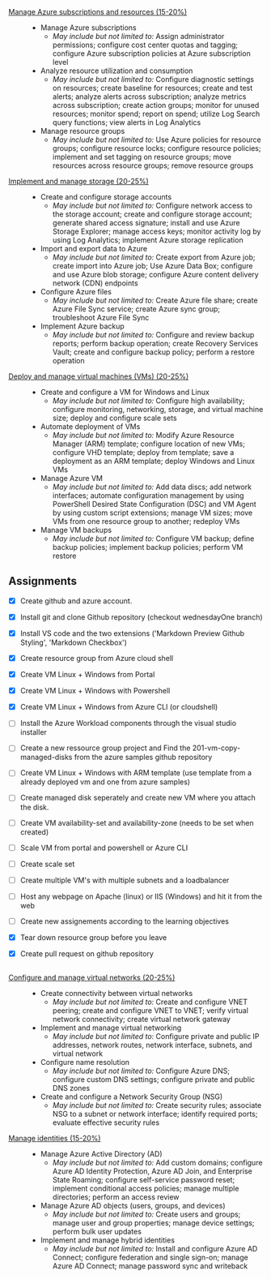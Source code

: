 ﻿<dl class="msl-body msl-accordion" id="question-types" role="tablist" aria-multiselectable="true"><dt role="presentation"><a
		 href="#syllabus-1" id="syllabus-1-label" role="tab" aria-controls="syllabus-1" aria-expanded="true" aria-selected="true"
		 class="selected"><span class="msl-accordion-icon x-hidden-focus icon-minus" tabindex="-1"></span>Manage Azure
			subscriptions and resources (15-20%)</a></dt>
	<dd id="syllabus-1" role="tabpanel" aria-expanded="true" aria-hidden="false" aria-labelledby="syllabus-1-label" style="display: block; position: relative; left: auto; right: auto;">
		<ul class="plain">
			<li class="x-hidden-focus">
				Manage Azure subscriptions
				<ul>
					<li class="x-hidden-focus"><i>May include but not limited to:</i> Assign administrator permissions; configure cost
						center quotas and tagging; configure Azure subscription policies at Azure subscription level</li>
				</ul>
			</li>
			<li class="x-hidden-focus">
				Analyze resource utilization and consumption
				<ul>
					<li class="x-hidden-focus"><i>May include but not limited to:</i> Configure diagnostic settings on resources;
						create baseline for resources; create and test alerts; analyze alerts across subscription; analyze metrics across
						subscription; create action groups; monitor for unused resources; monitor spend; report on spend; utilize Log
						Search query functions; view alerts in Log Analytics</li>
				</ul>
			</li>
			<li>
				Manage resource groups
				<ul>
					<li class="x-hidden-focus"><i class="x-hidden-focus">May include but not limited to:</i> Use Azure policies for
						resource groups; configure resource locks; configure resource policies; implement and set tagging on resource
						groups; move resources across resource groups; remove resource groups</li>
				</ul>
			</li>
		</ul>
	</dd><dt role="presentation"><a href="#syllabus-2" id="syllabus-2-label" role="tab" aria-controls="syllabus-2"
		 aria-expanded="true" aria-selected="true" class="selected"><span class="msl-accordion-icon icon-minus" tabindex="-1"></span>Implement
			and manage storage (20-25%)</a></dt>
	<dd id="syllabus-2" role="tabpanel" aria-expanded="true" aria-hidden="false" aria-labelledby="syllabus-2-label" style="display: block; position: relative; left: auto; right: auto;">
		<ul class="plain">
			<li>
				Create and configure storage accounts
				<ul>
					<li><i>May include but not limited to:</i> Configure network access to the storage account; create and configure
						storage account; generate shared access signature; install and use Azure Storage Explorer; manage access keys;
						monitor activity log by using Log Analytics; implement Azure storage replication</li>
				</ul>
			</li>
			<li>
				Import and export data to Azure
				<ul>
					<li><i>May include but not limited to:</i> Create export from Azure job; create import into Azure job; Use
						Azure Data Box; configure and use Azure blob storage; configure Azure content delivery network (CDN) endpoints</li>
				</ul>
			</li>
			<li>
				Configure Azure files
				<ul>
					<li><i>May include but not limited to:</i> Create Azure file share; create Azure File Sync service; create Azure
						sync group; troubleshoot Azure File Sync</li>
				</ul>
			</li>
			<li>
				Implement Azure backup
				<ul>
					<li><i>May include but not limited to:</i> Configure and review backup reports; perform backup operation; create
						Recovery Services Vault; create and configure backup policy; perform a restore operation</li>
				</ul>
			</li>
		</ul>
	</dd><dt role="presentation"><a href="#syllabus-3" id="syllabus-3-label" role="tab" aria-controls="syllabus-3"
		 aria-expanded="true" aria-selected="true" class="selected"><span class="msl-accordion-icon icon-minus" tabindex="-1"></span>Deploy
			and manage virtual machines (VMs) (20-25%)</a></dt>
	<dd id="syllabus-3" role="tabpanel" aria-expanded="true" aria-hidden="false" aria-labelledby="syllabus-3-label" style="display: block; position: relative; left: auto; right: auto;">
		<ul class="plain">
			<li>
				Create and configure a VM for Windows and Linux
				<ul>
					<li><i>May include but not limited to:</i> Configure high availability; configure monitoring, networking, storage,
						and virtual machine size; deploy and configure scale sets</li>
				</ul>
			</li>
			<li>
				Automate deployment of VMs
				<ul>
					<li><i>May include but not limited to:</i> Modify Azure Resource Manager (ARM) template; configure location of new
						VMs; configure VHD template; deploy from template; save a deployment as an ARM template; deploy Windows and Linux
						VMs</li>
				</ul>
			</li>
			<li>
				Manage Azure VM
				<ul>
					<li><i>May include but not limited to:</i> Add data discs; add network interfaces; automate configuration
						management by using PowerShell Desired State Configuration (DSC) and VM Agent by using custom script extensions;
						manage VM sizes; move VMs from one resource group to another; redeploy VMs</li>
				</ul>
			</li>
			<li>
				Manage VM backups
				<ul>
					<li><i>May include but not limited to:</i> Configure VM backup; define backup policies; implement backup policies;
						perform VM restore</li>
				</ul>
			</li>
		</ul>
	</dd>

## Assignments
* [x] Create github and azure account.
* [x] Install git and clone Github repository (checkout wednesdayOne branch)
* [x] Install VS code and the two extensions ('Markdown Preview Github Styling', 'Markdown Checkbox')
* [x] Create resource group from Azure cloud shell
* [x] Create VM Linux + Windows from Portal
* [x] Create VM Linux + Windows with Powershell
* [x] Create VM Linux + Windows from Azure CLI (or cloudshell)
* [ ] Install the Azure Workload components through the visual studio installer
* [ ] Create a new ressource group project and Find the 201-vm-copy-managed-disks from the azure samples github repository
* [ ] Create VM Linux + Windows with ARM template (use template from a already deployed vm and one from azure samples)
* [ ] Create managed disk seperately and create new VM where you attach the disk.
* [ ] Create VM availability-set and availability-zone (needs to be set when created) 
* [ ] Scale VM from portal and powershell or Azure CLI
* [ ] Create scale set
* [ ] Create multiple VM's with multiple subnets and a loadbalancer

* [ ] Host any webpage on Apache (linux) or IIS (Windows) and hit it from the web
* [ ] Create new assignements according to the learning objectives
* [x] Tear down resource group before you leave
* [x] Create pull request on github repository

##
<dt role="presentation"><a href="#syllabus-4" id="syllabus-4-label" role="tab" aria-controls="syllabus-4"
		 aria-expanded="true" aria-selected="true" class="selected"><span class="msl-accordion-icon icon-minus" tabindex="-1"></span>Configure
			and manage virtual networks (20-25%)</a></dt>
	<dd id="syllabus-4" role="tabpanel" aria-expanded="true" aria-hidden="false" aria-labelledby="syllabus-4-label" style="display: block; position: relative; left: auto; right: auto;">
		<ul class="plain">
			<li>
				Create connectivity between virtual networks
				<ul>
					<li><i>May include but not limited to:</i> Create and configure VNET peering; create and configure VNET to VNET;
						verify virtual network connectivity; create virtual network gateway</li>
				</ul>
			</li>
			<li>
				Implement and manage virtual networking
				<ul>
					<li><i>May include but not limited to:</i> Configure private and public IP addresses, network routes, network
						interface, subnets, and virtual network</li>
				</ul>
			</li>
			<li>
				Configure name resolution
				<ul>
					<li><i>May include but not limited to:</i> Configure Azure DNS; configure custom DNS settings; configure private
						and public DNS zones</li>
				</ul>
			</li>
			<li>
				Create and configure a Network Security Group (NSG)
				<ul>
					<li><i>May include but not limited to:</i> Create security rules; associate NSG to a subnet or network interface;
						identify required ports; evaluate effective security rules</li>
				</ul>
			</li>
		</ul>
	</dd><dt role="presentation"><a href="#syllabus-5" id="syllabus-5-label" role="tab" aria-controls="syllabus-5"
		 aria-expanded="true" aria-selected="true" class="selected"><span class="msl-accordion-icon icon-minus" tabindex="-1"></span>Manage
			identities (15-20%)</a></dt>
	<dd id="syllabus-5" role="tabpanel" aria-expanded="true" aria-hidden="false" aria-labelledby="syllabus-5-label" style="display: block; position: relative; left: auto; right: auto;">
		<ul class="plain">
			<li>
				Manage Azure Active Directory (AD)
				<ul>
					<li><i>May include but not limited to:</i> Add custom domains; configure Azure AD Identity Protection, Azure AD
						Join, and Enterprise State Roaming; configure self-service password reset; implement conditional access policies;
						manage multiple directories; perform an access review</li>
				</ul>
			</li>
			<li>
				Manage Azure AD objects (users, groups, and devices)
				<ul>
					<li><i>May include but not limited to:</i> Create users and groups; manage user and group properties; manage
						device settings; perform bulk user updates</li>
				</ul>
			</li>
			<li>
				Implement and manage hybrid identities
				<ul>
					<li><i>May include but not limited to:</i> Install and configure Azure AD Connect; configure federation and single
						sign-on; manage Azure AD Connect; manage password sync and writeback</li>
				</ul>
			</li>
		</ul>
	</dd>
</dl>
